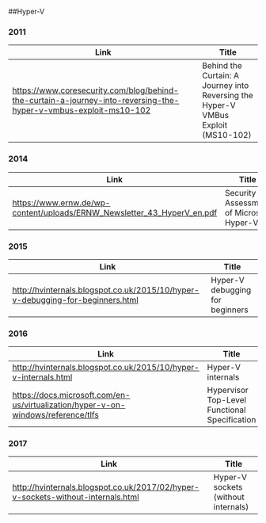 ##Hyper-V

### 2011
| Link                                                                                       | Title                                              |
|--------------------------------------------------------------------------------------------|----------------------------------------------------|
| https://www.coresecurity.com/blog/behind-the-curtain-a-journey-into-reversing-the-hyper-v-vmbus-exploit-ms10-102 | Behind the Curtain: A Journey into Reversing the Hyper-V VMBus Exploit (MS10-102) |

### 2014
| Link                                                                                       | Title                                              |
|--------------------------------------------------------------------------------------------|----------------------------------------------------|
| https://www.ernw.de/wp-content/uploads/ERNW_Newsletter_43_HyperV_en.pdf | Security Assessment of Microsoft Hyper-V |

### 2015
| Link                                                                                       | Title                                              |
|--------------------------------------------------------------------------------------------|----------------------------------------------------|
| http://hvinternals.blogspot.co.uk/2015/10/hyper-v-debugging-for-beginners.html | Hyper-V debugging for beginners |

### 2016
| Link                                                                                       | Title                                              |
|--------------------------------------------------------------------------------------------|----------------------------------------------------|
| http://hvinternals.blogspot.co.uk/2015/10/hyper-v-internals.html | Hyper-V internals |
| https://docs.microsoft.com/en-us/virtualization/hyper-v-on-windows/reference/tlfs | Hypervisor Top-Level Functional Specification |

### 2017
| Link                                                                                       | Title                                              |
|--------------------------------------------------------------------------------------------|----------------------------------------------------|
| http://hvinternals.blogspot.co.uk/2017/02/hyper-v-sockets-without-internals.html | Hyper-V sockets (without internals) |
